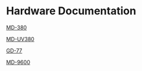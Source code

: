 # Hardware Documentation

[MD-380](md380.md)

[MD-UV380](mduv380.md)

[GD-77](gd77.md)

[MD-9600](md9600.md)
